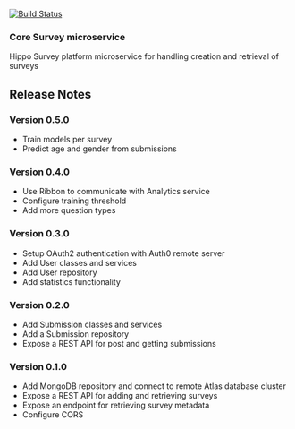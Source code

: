 [![Build Status](https://travis-ci.com/boyski33/core-survey.svg?branch=master)](https://travis-ci.com/boyski33/core-survey)

### Core Survey microservice
Hippo Survey platform microservice for handling creation and retrieval of surveys

## Release Notes

### Version 0.5.0
* Train models per survey
* Predict age and gender from submissions

### Version 0.4.0
* Use Ribbon to communicate with Analytics service
* Configure training threshold
* Add more question types

### Version 0.3.0
* Setup OAuth2 authentication with Auth0 remote server
* Add User classes and services
* Add User repository
* Add statistics functionality

### Version 0.2.0
* Add Submission classes and services
* Add a Submission repository
* Expose a REST API for post and getting submissions

### Version 0.1.0
* Add MongoDB repository and connect to remote Atlas database cluster
* Expose a REST API for adding and retrieving surveys
* Expose an endpoint for retrieving survey metadata
* Configure CORS
